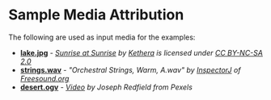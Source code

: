 # Sample Media Attribution

The following are used as input media for the examples:

- __[lake.jpg](lake.jpg)__ - *[Sunrise at Sunrise](https://www.flickr.com/photos/70841841@N00/2759737268) by [Kethera](https://www.flickr.com/photos/70841841@N00) is licensed under [CC BY-NC-SA 2.0](https://creativecommons.org/licenses/by-nc-sa/2.0/?ref=ccsearch&atype=rich)*
- __[strings.wav](strings.wav)__ - *"Orchestral Strings, Warm, A.wav" by [InspectorJ](www.jshaw.co.uk) of [Freesound.org](freesound.org)*
- __[desert.ogv](desert.ogv)__ - *[Video](https://www.pexels.com/video/two-vehicles-traveling-in-the-desert-2099568) by Joseph Redfield from Pexels*
